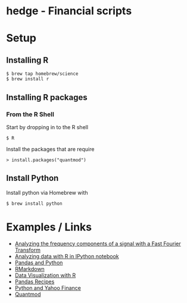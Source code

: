 hedge - Financial scripts
===============

# Setup

## Installing R

    $ brew tap homebrew/science
    $ brew install r

## Installing R packages

### From the R Shell

Start by dropping in to the R shell

    $ R

Install the packages that are require

    > install.packages("quantmod")

## Install Python

Install python via Homebrew with

    $ brew install python

# Examples / Links

 * [Analyzing the frequency components of a signal with a Fast Fourier Transform](http://nbviewer.ipython.org/github/dboyliao/cookbook-code/blob/master/notebooks/chapter10_signal/01_fourier.ipynb)
 * [Analyzing data with R in IPython notebook](http://nbviewer.ipython.org/github/dboyliao/cookbook-code/blob/master/notebooks/chapter07_stats/08_r.ipynb)
 * [Pandas and Python](http://manishamde.github.io/blog/2013/03/07/pandas-and-python-top-10/#plot)
 * [RMarkdown](http://rmarkdown.rstudio.com)
 * [Data Visualization with R](http://www.computerworld.com/article/2893271/5-data-visualizations-in-5-minutes-each-in-5-lines-or-less-of-r.html)
 * [Pandas Recipes](http://pandas.pydata.org/pandas-docs/stable/cookbook.html#cookbook-hdf)
 * [Python and Yahoo Finance](https://simplypython.wordpress.com/2014/10/22/getting-historical-stock-quotes-and-dividend-info-using-python/)
 * [Quantmod](http://www.quantmod.com/documentation/00Index.html)
